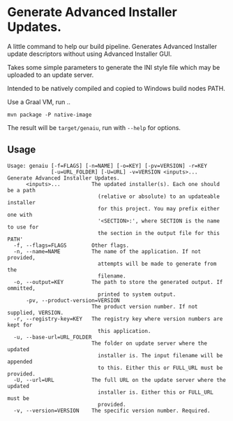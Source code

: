 # Generate Advanced Installer Updates.

A little command to help our build pipeline. Generates Advanced Installer update descriptors
without using Advanced Installer GUI. 

Takes some simple parameters to generate the INI style file which may be uploaded to an 
update server.

Intended to be natively compiled and copied to Windows build nodes PATH. 

Use a Graal VM, run ..

```
mvn package -P native-image
```

The result will be `target/genaiu`, run with `--help` for options.

## Usage

```
Usage: genaiu [-f=FLAGS] [-n=NAME] [-o=KEY] [-pv=VERSION] -r=KEY
              [-u=URL_FOLDER] [-U=URL] -v=VERSION <inputs>...
Generate Advanced Installer Updates.
      <inputs>...          The updated installer(s). Each one should be a path
                             (relative or absolute) to an updateable installer
                             for this project. You may prefix either one with
                             '<SECTION>:', where SECTION is the name to use for
                             the section in the output file for this PATH'
  -f, --flags=FLAGS        Other flags.
  -n, --name=NAME          The name of the application. If not provided,
                             attempts will be made to generate from the
                             filename.
  -o, --output=KEY         The path to store the generated output. If ommitted,
                             printed to system output.
      -pv, --product-version=VERSION
                           The product version number. If not supplied, VERSION.
  -r, --registry-key=KEY   The registry key where version numbers are kept for
                             this application.
  -u, --base-url=URL_FOLDER
                           The folder on update server where the updated
                             installer is. The input filename will be appended
                             to this. Either this or FULL_URL must be provided.
  -U, --url=URL            The full URL on the update server where the updated
                             installer is. Either this or FULL_URL must be
                             provided.
  -v, --version=VERSION    The specific version number. Required.
```
